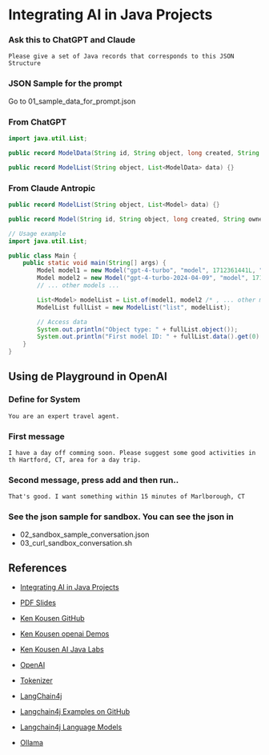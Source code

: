 # Integrating AI in Java Projects


### Ask this to ChatGPT and Claude  
```text
Please give a set of Java records that corresponds to this JSON Structure 
```

### JSON Sample for the prompt
Go to 01_sample_data_for_prompt.json

### From ChatGPT
```java
import java.util.List;

public record ModelData(String id, String object, long created, String owned_by) {}

public record ModelList(String object, List<ModelData> data) {}

```

### From Claude Antropic
```java
public record ModelList(String object, List<Model> data) {}

public record Model(String id, String object, long created, String ownedBy) {}

// Usage example
import java.util.List;

public class Main {
    public static void main(String[] args) {
        Model model1 = new Model("gpt-4-turbo", "model", 1712361441L, "system");
        Model model2 = new Model("gpt-4-turbo-2024-04-09", "model", 1712601677L, "system");
        // ... other models ...

        List<Model> modelList = List.of(model1, model2 /* , ... other models ... */);
        ModelList fullList = new ModelList("list", modelList);

        // Access data
        System.out.println("Object type: " + fullList.object());
        System.out.println("First model ID: " + fullList.data().get(0).id());
    }
}
```


## Using de Playground in OpenAI

### Define for System
```text
You are an expert travel agent.
```

### First message
```text
I have a day off comming soon. Please suggest some good activities in th Hartford, CT, area for a day trip.
```

### Second message, press add and then run..
```text
That's good. I want something within 15 minutes of Marlborough, CT
```

### See the json sample for sandbox.  You can see the json in
- 02_sandbox_sample_conversation.json
- 03_curl_sandbox_conversation.sh




## References
- [Integrating AI in Java Projects](https://learning.oreilly.com/live-events/integrating-ai-in-java-projects/0642572001330/)
- [PDF Slides](https://on24static.akamaized.net/event/46/36/71/1/rt/1/documents/resourceList1723822613461/integratingaiinjavaprojects1723822613461.pdf)
- [Ken Kousen GitHub](https://github.com/kousen)
- [Ken Kousen openai Demos](https://github.com/kousen/openaidemo)
- [Ken Kousen AI Java Labs](https://github.com/kousen/AiJavaLabs)

- [OpenAI](https://platform.openai.com/)
- [Tokenizer](https://platform.openai.com/tokenizer)

- [LangChain4j](https://docs.langchain4j.dev/)
- [Langchain4j Examples on GitHub](https://github.com/langchain4j/langchain4j-examples)
- [Langchain4j Language Models](https://docs.langchain4j.dev/category/language-models)

- [Ollama](https://ollama.com/)